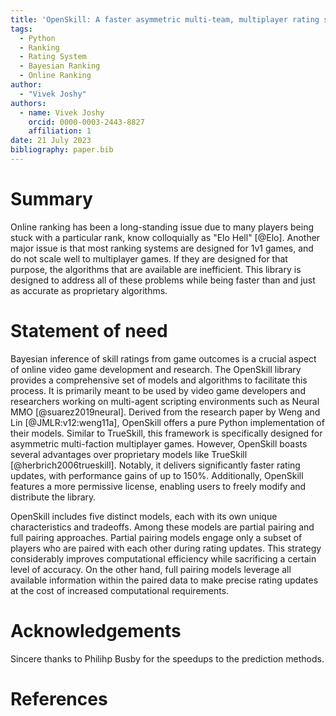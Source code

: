 ```yaml
---
title: 'OpenSkill: A faster asymmetric multi-team, multiplayer rating system'
tags:
  - Python
  - Ranking
  - Rating System
  - Bayesian Ranking
  - Online Ranking
author:
  - "Vivek Joshy"
authors:
  - name: Vivek Joshy
    orcid: 0000-0003-2443-8827
    affiliation: 1
date: 21 July 2023
bibliography: paper.bib
---
```


# Summary

Online ranking has been a long-standing issue due to many players being stuck with a
particular rank, know colloquially as "Elo Hell" [@Elo]. Another major issue
is that most ranking systems are designed for 1v1 games, and do not scale well
to multiplayer games. If they are designed for that purpose, the algorithms that
are available are inefficient. This library is designed to  address all of these
problems while being faster than and just as accurate as proprietary algorithms.

# Statement of need

Bayesian inference of skill ratings from game outcomes is a crucial aspect of online
video game development and research. The OpenSkill library provides a comprehensive
set of models and algorithms to facilitate this process. It is primarily meant to be used
by video game developers and researchers working on multi-agent scripting environments
such as Neural MMO [@suarez2019neural]. Derived from the research paper by Weng and Lin [@JMLR:v12:weng11a],
OpenSkill offers a pure Python implementation of their models. Similar to TrueSkill,
this framework is specifically designed for asymmetric multi-faction multiplayer games.
However, OpenSkill boasts several advantages over proprietary models like TrueSkill [@herbrich2006trueskill].
Notably, it delivers significantly faster rating updates, with performance gains of up to 150%.
Additionally, OpenSkill features a more permissive license, enabling users to freely
modify and distribute the library.

OpenSkill includes five distinct models, each with its own unique characteristics and tradeoffs.
Among these models are partial pairing and full pairing approaches.
Partial pairing models engage only a subset of players who are paired with each other
during rating updates. This strategy considerably improves computational efficiency while
sacrificing a certain level of accuracy. On the other hand, full pairing models leverage
all available information within the paired data to make precise rating updates at the cost
of increased computational requirements.

# Acknowledgements

Sincere thanks to Philihp Busby for the speedups to the prediction methods.

# References
